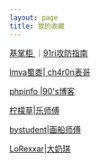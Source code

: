 ```yaml
---
layout: page
title: 我的收藏
---
```


[   基掌柜  ](http://7ever.org/)｜[91ri攻防指南](http://www.91ri.org/)<p>
[lmva蜀黍](https://www.lmva.cc/)|[ ch4r0n表哥 ](http://www.sweetear.cn/)<p>
[ phpinfo ](https://phpinfo.me/)|[90's博客](https://www.unhonker.com/)<p>
[柠檬草](http://www.cnblogs.com/iamstudy/)|[乐师傅](http://www.yqxiaojunjie.com/)<p>
[bystudent](http://www.bystudent.com/)|[画船师傅](http://blog.nuptzj.cn/)<p>
[LoRexxar](http://www.lorexxar.cn/)|[大奶琪](https://lazydog.me/)<p>
